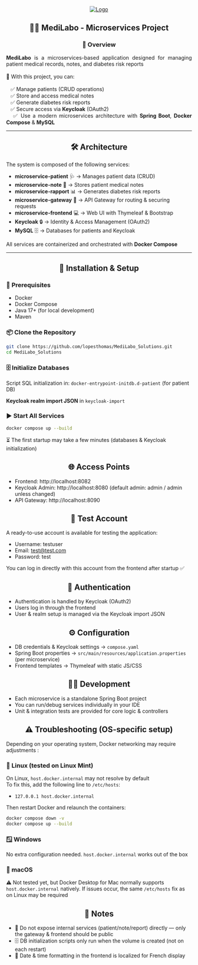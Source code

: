 <a id="readme-top"></a>
<br /> 
<div align="center">
   <a href="https://github.com/lopesthomas/MediLabo_Solutions">
      <img src="https://user.oc-static.com/upload/2023/08/09/16915753889047_fr_DA-JAVA_P7-P8-P9_P9-02%20%281%29%20Large.jpeg" alt="Logo" ">
   </a> 
   <p align="center"> 
      <h2>🧑‍⚕️ MediLabo - Microservices Project</h2>
      <h3>📌 Overview</h3>
      <div align="justify">
         <p>
         <strong>MediLabo</strong> is a microservices-based application designed for managing patient medical records, notes, and diabetes risk reports  
         <br><br>
         🧩 With this project, you can:<br><br>
         &nbsp;&nbsp;&nbsp;✅ Manage patients (CRUD operations)<br>
         &nbsp;&nbsp;&nbsp;✅ Store and access medical notes<br>
         &nbsp;&nbsp;&nbsp;✅ Generate diabetes risk reports<br>
         &nbsp;&nbsp;&nbsp;✅ Secure access via <strong>Keycloak</strong> (OAuth2)<br>
         &nbsp;&nbsp;&nbsp;✅ Use a modern microservices architecture with <strong>Spring Boot</strong>, <strong>Docker Compose</strong> & <strong>MySQL</strong><br>
         </p>
      </div>
   </p> 
</div>

---

<h2 align="center">🛠️ Architecture</h2>

The system is composed of the following services:

- **microservice-patient** 🩺 → Manages patient data (CRUD)  
- **microservice-note** 📝 → Stores patient medical notes  
- **microservice-rapport** 📊 → Generates diabetes risk reports  
- **microservice-gateway** 🔗 → API Gateway for routing & securing requests  
- **microservice-frontend** 💻 → Web UI with Thymeleaf & Bootstrap  
- **Keycloak** 🔒 → Identity & Access Management (OAuth2)  
- **MySQL** 🗄️ → Databases for patients and Keycloak  

All services are containerized and orchestrated with **Docker Compose**

---

<h2 align="center">🚀 Installation & Setup</h2>

### 🔧 **Prerequisites**
- Docker  
- Docker Compose  
- Java 17+ (for local development)  
- Maven  

### 📦 **Clone the Repository**
```sh
git clone https://github.com/lopesthomas/MediLabo_Solutions.git
cd MediLabo_Solutions
```

### 🗄 **Initialize Databases**

Script SQL initialization in:
`docker-entrypoint-initdb.d-patient` (for patient DB)

**Keycloak realm import JSON** in `keycloak-import`

### ▶ **Start All Services**
```sh
docker compose up --build
```
⏳ The first startup may take a few minutes (databases & Keycloak initialization)

<h2 align="center">🌐 Access Points</h2>

- Frontend: http://localhost:8082
- Keycloak Admin: http://localhost:8080
(default admin: admin / admin unless changed)
- API Gateway: http://localhost:8090

<h2 align="center">🧪 Test Account</h2>

A ready-to-use account is available for testing the application:

- Username: testuser
- Email: test@test.com
- Password: test

You can log in directly with this account from the frontend after startup ✅

<h2 align="center">🔐 Authentication</h2>

- Authentication is handled by Keycloak (OAuth2)
- Users log in through the frontend
- User & realm setup is managed via the Keycloak import JSON

<h2 align="center">⚙️ Configuration</h2>

- DB credentials & Keycloak settings → `compose.yaml`
- Spring Boot properties → `src/main/resources/application.properties` (per microservice)
- Frontend templates → Thymeleaf with static JS/CSS

<h2 align="center">👨‍💻 Development</h2>

- Each microservice is a standalone Spring Boot project
- You can run/debug services individually in your IDE
- Unit & integration tests are provided for core logic & controllers

<h2 align="center">⚠️ Troubleshooting (OS-specific setup)</h2>

Depending on your operating system, Docker networking may require adjustments :  

### 🐧 Linux (tested on Linux Mint)
On Linux, `host.docker.internal` may not resolve by default  
To fix this, add the following line to `/etc/hosts`:
- `127.0.0.1 host.docker.internal`

Then restart Docker and relaunch the containers:
```sh
docker compose down -v
docker compose up --build
```

### 🪟 Windows

No extra configuration needed. `host.docker.internal` works out of the box

### 🍏 macOS

⚠️ Not tested yet, but Docker Desktop for Mac normally supports `host.docker.internal` natively.
If issues occur, the same `/etc/hosts` fix as on Linux may be required

<h2 align="center">📝 Notes</h2>

- 🚫 Do not expose internal services (patient/note/report) directly — only the gateway & frontend should be public
- 🗄️ DB initialization scripts only run when the volume is created (not on each restart)
- 📅 Date & time formatting in the frontend is localized for French display
